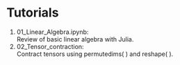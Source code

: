 # Tutorials

1. 01_Linear_Algebra.ipynb:\
  Review of basic linear algebra with Julia.
2. 02_Tensor_contraction:\
  Contract tensors using permutedims( ) and reshape( ).
